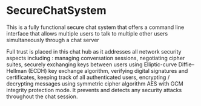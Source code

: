 # SecureChatSystem
This is a fully functional secure chat system that offers a command line interface that allows multiple users to talk to multiple other users simultaneously through a chat server

Full trust is placed in this chat hub as it addresses all network security aspects including : managing conversation sessions, negotiating cipher suites, securely exchanging keys between users using Elliptic-curve Diffie–Hellman (ECDH) key exchange algorithm, verifying digital signatures and certificates, keeping track of all authenticated users, encrypting / decrypting messages using symmetric cipher algorithm AES with GCM integrity protection mode. It prevents and detects any security attacks throughout the chat session.
